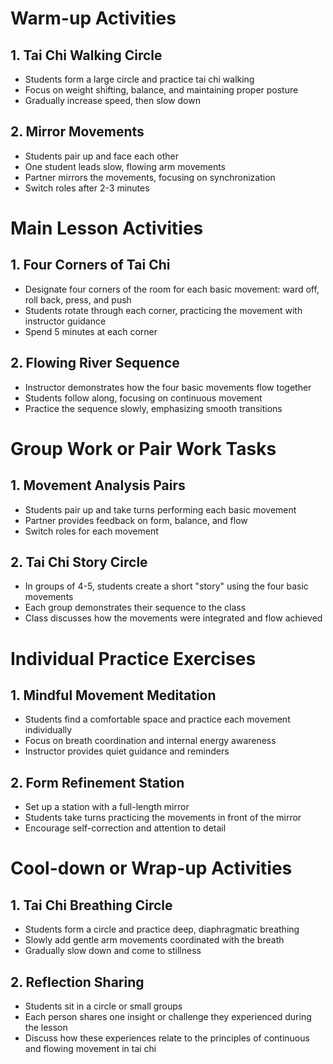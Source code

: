 # Warm-up Activities

## 1. Tai Chi Walking Circle
- Students form a large circle and practice tai chi walking
- Focus on weight shifting, balance, and maintaining proper posture
- Gradually increase speed, then slow down

## 2. Mirror Movements
- Students pair up and face each other
- One student leads slow, flowing arm movements
- Partner mirrors the movements, focusing on synchronization
- Switch roles after 2-3 minutes

# Main Lesson Activities

## 1. Four Corners of Tai Chi
- Designate four corners of the room for each basic movement: ward off, roll back, press, and push
- Students rotate through each corner, practicing the movement with instructor guidance
- Spend 5 minutes at each corner

## 2. Flowing River Sequence
- Instructor demonstrates how the four basic movements flow together
- Students follow along, focusing on continuous movement
- Practice the sequence slowly, emphasizing smooth transitions

# Group Work or Pair Work Tasks

## 1. Movement Analysis Pairs
- Students pair up and take turns performing each basic movement
- Partner provides feedback on form, balance, and flow
- Switch roles for each movement

## 2. Tai Chi Story Circle
- In groups of 4-5, students create a short "story" using the four basic movements
- Each group demonstrates their sequence to the class
- Class discusses how the movements were integrated and flow achieved

# Individual Practice Exercises

## 1. Mindful Movement Meditation
- Students find a comfortable space and practice each movement individually
- Focus on breath coordination and internal energy awareness
- Instructor provides quiet guidance and reminders

## 2. Form Refinement Station
- Set up a station with a full-length mirror
- Students take turns practicing the movements in front of the mirror
- Encourage self-correction and attention to detail

# Cool-down or Wrap-up Activities

## 1. Tai Chi Breathing Circle
- Students form a circle and practice deep, diaphragmatic breathing
- Slowly add gentle arm movements coordinated with the breath
- Gradually slow down and come to stillness

## 2. Reflection Sharing
- Students sit in a circle or small groups
- Each person shares one insight or challenge they experienced during the lesson
- Discuss how these experiences relate to the principles of continuous and flowing movement in tai chi
